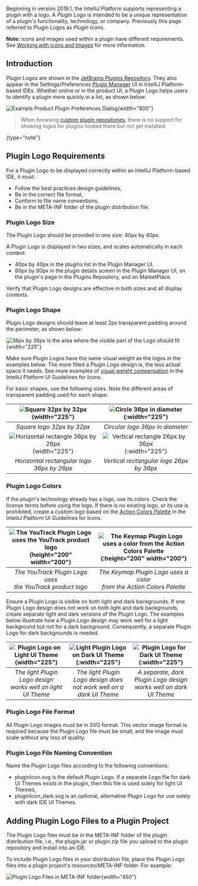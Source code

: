[//]: # (title: Plugin Logo)

<!-- Copyright 2000-2021 JetBrains s.r.o. and other contributors. Use of this source code is governed by the Apache 2.0 license that can be found in the LICENSE file. -->

Beginning in version 2019.1, the IntelliJ Platform supports representing a plugin with a logo.
A _Plugin Logo_ is intended to be a unique representation of a plugin's functionality, technology, or company.
Previously this page referred to Plugin Logos as _Plugin Icons_.

**Note:** icons and images used within a plugin have different requirements.
See [Working with Icons and Images](work_with_icons_and_images.md) for more information.

## Introduction
Plugin Logos are shown in the [JetBrains Plugins Repository](https://plugins.jetbrains.com).
They also appear in the Settings/Preferences [Plugin Manager](https://www.jetbrains.com/help/idea/managing-plugins.html) UI in IntelliJ Platform-based IDEs.
Whether online or in the product UI, a Plugin Logo helps users to identify a plugin more quickly in a list, as shown below:

![Example Product Plugin Preferences Dialog](plugin_prefs.png){width="800"}
                                
 >  When browsing [custom plugin repositories](update_plugins_format.md), there is no support for showing logos for plugins hosted there but not yet installed.
 >
 {type="note"}

## Plugin Logo Requirements
For a Plugin Logo to be displayed correctly within an IntelliJ Platform-based IDE, it must:
* Follow the best practices design guidelines,
* Be in the correct file format,
* Conform to file name conventions,
* Be in the <path>META-INF</path> folder of the plugin distribution file.

### Plugin Logo Size
The Plugin Logo should be provided in one size: 40px by 40px.

A Plugin Logo is displayed in two sizes, and scales automatically in each context:
* 40px by 40px in the plugins list in the Plugin Manager UI.
* 80px by 80px in the plugin details screen in the Plugin Manager UI, on the plugin's page in the Plugins Repository, and on MarketPlace.

Verify that Plugin Logo designs are effective in both sizes and all display contexts.

### Plugin Logo Shape
Plugin Logo designs should leave at least 2px transparent padding around the perimeter, as shown below:

![36px by 36px is the area where the visible part of the Logo should fit](icon_size.png){width="225"}

Make sure Plugin Logos have the same visual weight as the logos in the examples below.
The more filled a Plugin Logo design is, the less actual space it needs.
See more examples of [visual weight compensation](https://jetbrains.design/intellij/principles/icons/#08) in the IntelliJ Platform UI Guidelines for Icons.

For basic shapes, use the following sizes.
Note the different areas of transparent padding used for each shape:

| ![Square 32px by 32px](square_logo.png){width="225"} | ![Circle 36px in diameter](circle_logo.png){:width="225"} |
|:---:|:---:|
| _Square logo 32px by 32px_ | _Circular logo 36px in diameter_ |
| ![Horizontal rectangle 36px by 26px](rectangle_horizontal.png){width="225"} | ![Vertical rectangle 26px by 36px](rectangle_vertical.png){:width="225"} |
| _Horizontal rectangular logo 36px by 26px_ | _Vertical rectangular logo 26px by 36px_ |


### Plugin Logo Colors
If the plugin's technology already has a logo, use its colors.
Check the license terms before using the logo.
If there is no existing logo, or its use is prohibited, create a custom logo based on the [Action Colors Palette](https://jetbrains.design/intellij/principles/icons/#action-icons) in the IntelliJ Platform UI Guidelines for Icons.

| ![The YouTrack Plugin Logo uses the YouTrack product logo ](yt_logo.png){height="200" width="200"} | ![The Keymap Plugin Logo uses a color from the Action Colors Palette](keymap_logo.png){:height="200" width="200"} |
|:---:|:---:|
| _The YouTrack Plugin Logo uses<br/>the YouTrack product logo_ | _The Keymap Plugin Logo uses a color<br/>from the Action Colors Palette_ |

Ensure a Plugin Logo is visible on both light and dark backgrounds.
If one Plugin Logo design does not work on both light and dark backgrounds, create separate light and dark versions of the Plugin Logo.
The examples below illustrate how a Plugin Logo design may work well for a light background but not for a dark background.
Consequently, a separate Plugin Logo for dark backgrounds is needed.

| ![Plugin Logo on Light UI Theme](light_version.png){width="225"} | ![Light Plugin Logo on Dark UI Theme](dark_bad.png){:width="225"} | ![Plugin Logo for Dark UI Theme](dark_good.png){:width="225"} |
|:---:|:---:|:---:|
| _The light Plugin Logo design<br/>works well on light UI Theme_ | _The light Plugin Logo design does<br/>not work well on a dark UI Theme_ | _A separate, dark Plugin Logo design<br/>works well on dark UI Theme_ |

### Plugin Logo File Format
All Plugin Logo images must be in SVG format.
This vector image format is required because the Plugin Logo file must be small, and the image must scale without any loss of quality.

### Plugin Logo File Naming Convention
Name the Plugin Logo files according to the following conventions:
* <path>pluginIcon.svg</path> is the default Plugin Logo.
  If a separate Logo file for dark UI Themes exists in the plugin, then this file is used solely for light UI Themes,
* <path>pluginIcon_dark.svg</path> is an optional, alternative Plugin Logo for use solely with dark IDE UI Themes.

## Adding Plugin Logo Files to a Plugin Project
The Plugin Logo files must be in the <path>META-INF</path> folder of the plugin distribution file, i.e., the <path>plugin.jar</path> or <path>plugin.zip</path> file you upload to the plugin repository and install into an IDE.

To include Plugin Logo files in your distribution file, place the Plugin Logo files into a plugin project's <path>resources/META-INF</path> folder.
For example:

![Plugin Logo Files in META-INF folder](resource_directory_structure.png){width="450"}